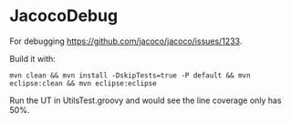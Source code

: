 # JacocoDebug

For debugging https://github.com/jacoco/jacoco/issues/1233.

Build it with:

`mvn clean && mvn install -DskipTests=true -P default && mvn eclipse:clean && mvn eclipse:eclipse`

Run the UT in UtilsTest.groovy and would see the line coverage only has 50%.